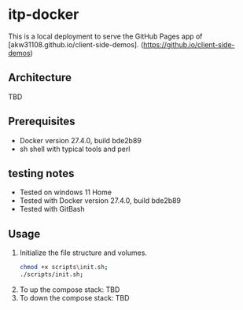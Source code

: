 # itp-docker
This is a local deployment to serve the GitHub Pages app of [akw31108.github.io/client-side-demos]. (https://github.io/client-side-demos)

## Architecture
TBD

## Prerequisites
- Docker version 27.4.0, build bde2b89
- sh shell with typical tools and perl

## testing notes
- Tested on windows 11 Home
- Tested with Docker version 27.4.0, build bde2b89
- Tested with GitBash

## Usage
1. Initialize the file structure and volumes.
    ```bash
    chmod +x scripts\init.sh;
    ./scripts/init.sh;
    ```
2. To up the compose stack:
    TBD
3. To down the compose stack:
    TBD
